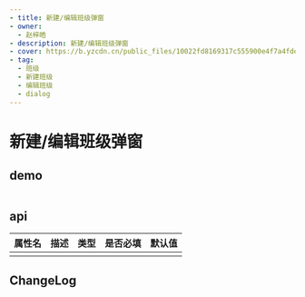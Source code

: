 ```yaml
---
- title: 新建/编辑班级弹窗
- owner:
  - 赵梓皓
- description: 新建/编辑班级弹窗
- cover: https://b.yzcdn.cn/public_files/10022fd8169317c555900e4f7a4fde5d.png
- tag:
  - 班级
  - 新建班级
  - 编辑班级
  - dialog
---
```


# 新建/编辑班级弹窗
## demo
```jsx
```
## api
| 属性名  | 描述                 | 类型                                                  | 是否必填 | 默认值               |
| ------ | ------------------- | ---------------------------------------------------- | ------- | ------------------- |
|        |                     |                                                      |         |                     |

## ChangeLog

